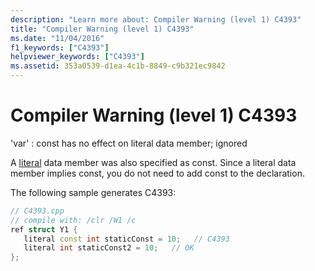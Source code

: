 ```yaml
---
description: "Learn more about: Compiler Warning (level 1) C4393"
title: "Compiler Warning (level 1) C4393"
ms.date: "11/04/2016"
f1_keywords: ["C4393"]
helpviewer_keywords: ["C4393"]
ms.assetid: 353a0539-d1ea-4c1b-8849-c9b321ec9842
---
```

# Compiler Warning (level 1) C4393

'var' : const has no effect on literal data member; ignored

A [literal](../../extensions/literal-cpp-component-extensions.md) data member was also specified as const.  Since a literal data member implies const, you do not need to add const to the declaration.

The following sample generates C4393:

```cpp
// C4393.cpp
// compile with: /clr /W1 /c
ref struct Y1 {
   literal const int staticConst = 10;   // C4393
   literal int staticConst2 = 10;   // OK
};
```
